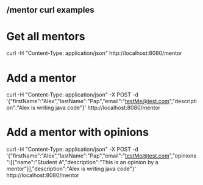 ## /mentor curl examples ## 

# Get all mentors #
curl -H "Content-Type: application/json" http://localhost:8080/mentor

# Add a mentor #
curl -H "Content-Type: application/json" -X POST -d '{"firstName":"Alex","lastName":"Pap","email":"testMe@test.com","description":"Alex is writing java code"}' http://localhost:8080/mentor

# Add a mentor with opinions #
curl -H "Content-Type: application/json" -X POST -d '{"firstName":"Alex","lastName":"Pap","email":"testMe@test.com","opinions":[{"name":"Student A","description":"This is an opinion by a mentor"}],"description":"Alex is writing java code"}' http://localhost:8080/mentor